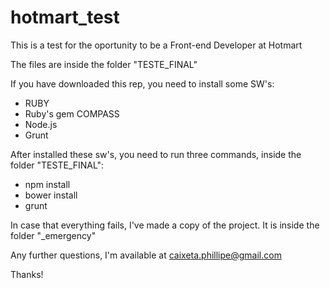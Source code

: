 # hotmart_test
This is a test for the oportunity to be a Front-end Developer at Hotmart

The files are inside the folder "TESTE_FINAL"

If you have downloaded this rep, you need to install some SW's:

 - RUBY
 - Ruby's gem COMPASS
 - Node.js
 - Grunt

After installed these sw's, you need to run three commands, inside the folder "TESTE_FINAL":

 - npm install
 - bower install
 - grunt

In case that everything fails, I've made a copy of the project. It is inside the folder "_emergency"

Any further questions, I'm available at caixeta.phillipe@gmail.com

Thanks!
